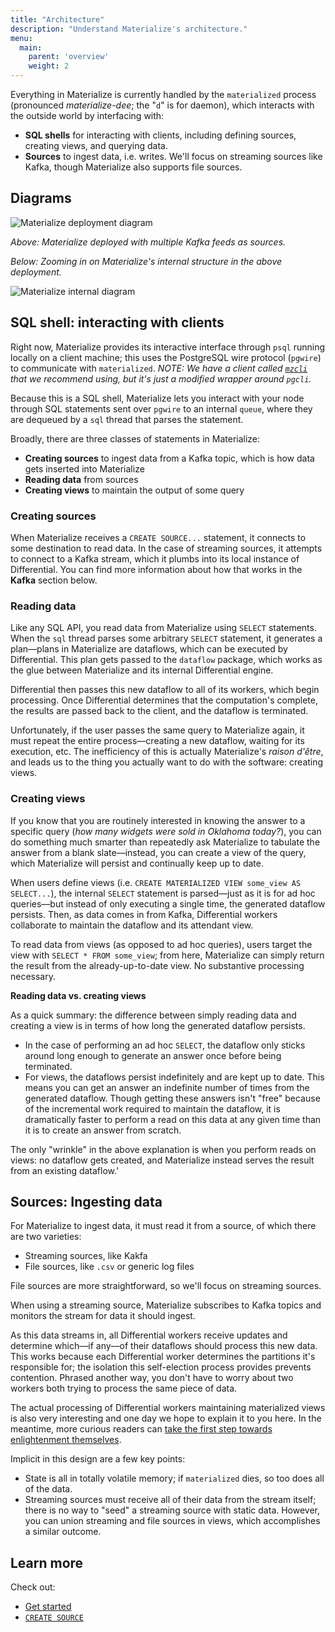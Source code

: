 ```yaml
---
title: "Architecture"
description: "Understand Materialize's architecture."
menu:
  main:
    parent: 'overview'
    weight: 2
---
```


Everything in Materialize is currently handled by the `materialized` process
(pronounced _materialize-dee_; the "`d`" is for daemon), which interacts with
the outside world by interfacing with:

- **SQL shells** for interacting with clients, including defining sources,
  creating views, and querying data.
- **Sources** to ingest data, i.e. writes. We'll focus on streaming sources like
  Kafka, though Materialize also supports file sources.

## Diagrams

![Materialize deployment diagram](/images/architecture_deployment.png)

_Above: Materialize deployed with multiple Kafka feeds as sources._

_Below: Zooming in on Materialize's internal structure in the above deployment._

![Materialize internal diagram](/images/architecture_internals.png)

## SQL shell: interacting with clients

Right now, Materialize provides its interactive interface through `psql` running
locally on a client machine; this uses the PostgreSQL wire protocol (`pgwire`)
to communicate with `materialized`. _NOTE: We have a client called
[`mzcli`](https://github.com/MaterializeInc/mzcli) that we recommend using, but
it's just a modified wrapper around `pgcli`._

Because this is a SQL shell, Materialize lets you interact with your node
through SQL statements sent over `pgwire` to an internal `queue`, where they are
dequeued by a `sql` thread that parses the statement.

Broadly, there are three classes of statements in Materialize:

- **Creating sources** to ingest data from a Kafka topic, which is how data gets
  inserted into Materialize
- **Reading data** from sources
- **Creating views** to maintain the output of some query

### Creating sources

When Materialize receives a `CREATE SOURCE...` statement, it connects to some
destination to read data. In the case of streaming sources, it attempts to
connect to a Kafka stream, which it plumbs into its local instance of
Differential. You can find more information about how that works in the
**Kafka** section below.

### Reading data

Like any SQL API, you read data from Materialize using `SELECT` statements. When
the `sql` thread parses some arbitrary `SELECT` statement, it generates a
plan––plans in Materialize are dataflows, which can be executed by Differential.
This plan gets passed to the `dataflow` package, which works as the glue between
Materialize and its internal Differential engine.

Differential then passes this new dataflow to all of its workers, which begin
processing. Once Differential determines that the computation's complete, the
results are passed back to the client, and the dataflow is terminated.

Unfortunately, if the user passes the same query to Materialize again, it must
repeat the entire process––creating a new dataflow, waiting for its execution,
etc. The inefficiency of this is actually Materialize's _raison d'être_, and
leads us to the thing you actually want to do with the software: creating views.

### Creating views

If you know that you are routinely interested in knowing the answer to a
specific query (_how many widgets were sold in Oklahoma today?_), you can do
something much smarter than repeatedly ask Materialize to tabulate the answer
from a blank slate––instead, you can create a view of the query, which
Materialize will persist and continually keep up to date.

When users define views (i.e. `CREATE MATERIALIZED VIEW some_view AS
SELECT...`), the internal `SELECT` statement is parsed––just as it is for ad hoc
queries––but instead of only executing a single time, the generated dataflow
persists. Then, as data comes in from Kafka, Differential workers collaborate to
maintain the dataflow and its attendant view.

To read data from views (as opposed to ad hoc queries), users target the view
with `SELECT * FROM some_view`; from here, Materialize can simply return the
result from the already-up-to-date view. No substantive processing necessary.

**Reading data vs. creating views**

As a quick summary: the difference between simply reading data and creating a
view is in terms of how long the generated dataflow persists.

- In the case of performing an ad hoc `SELECT`, the dataflow only sticks around
  long enough to generate an answer once before being terminated.
- For views, the dataflows persist indefinitely and are kept up to date. This
  means you can get an answer an indefinite number of times from the generated
  dataflow. Though getting these answers isn't "free" because of the incremental
  work required to maintain the dataflow, it is dramatically faster to perform a
  read on this data at any given time than it is to create an answer from
  scratch.

The only "wrinkle" in the above explanation is when you perform reads on views:
no dataflow gets created, and Materialize instead serves the result from an
existing dataflow.'

## Sources: Ingesting data

For Materialize to ingest data, it must read it from a source, of which there
are two varieties:

- Streaming sources, like Kakfa
- File sources, like `.csv` or generic log files

File sources are more straightforward, so we'll focus on streaming sources.

When using a streaming source, Materialize subscribes to Kafka topics and
monitors the stream for data it should ingest.

As this data streams in, all Differential workers receive updates and determine
which––if any––of their dataflows should process this new data. This works
because each Differential worker determines the partitions it's responsible for;
the isolation this self-election process provides prevents contention. Phrased
another way, you don't have to worry about two workers both trying to process
the same piece of data.

The actual processing of Differential workers maintaining materialized views is
also very interesting and one day we hope to explain it to you here. In the
meantime, more curious readers can [take the first step towards enlightenment
themselves](https://timelydataflow.github.io/differential-dataflow/).

Implicit in this design are a few key points:

- State is all in totally volatile memory; if `materialized` dies, so too does
  all of the data.
- Streaming sources must receive all of their data from the stream itself; there
  is no way to "seed" a streaming source with static data. However, you can
  union streaming and file sources in views, which accomplishes a similar
  outcome.

## Learn more

Check out:

- [Get started](../../get-started)
- [`CREATE SOURCE`](../../sql/create-source)

[1]:
https://paper.dropbox.com/doc/Materialize-Product--AbHSqqXlN5YNKHiYEXm3EKyNAg-eMbfh2QTOCPrU7drExDCm
[Naiad paper]: http://sigops.org/s/conferences/sosp/2013/papers/p439-murray.pdf
[Timely Dataflow]: https://github.com/TimelyDataflow/timely-dataflow
[Differential Dataflow]: https://github.com/TimelyDataflow/differential-dataflow
